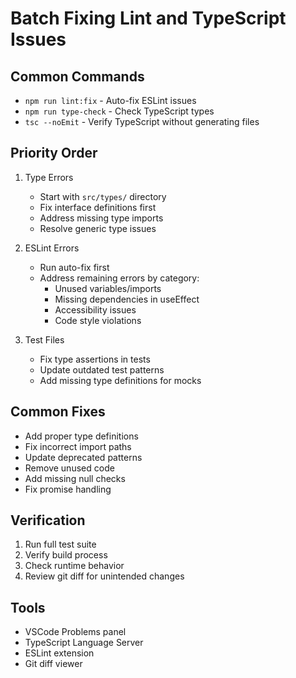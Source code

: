 # Batch Fixing Lint and TypeScript Issues

## Common Commands
- `npm run lint:fix` - Auto-fix ESLint issues
- `npm run type-check` - Check TypeScript types
- `tsc --noEmit` - Verify TypeScript without generating files

## Priority Order
1. Type Errors
   - Start with `src/types/` directory
   - Fix interface definitions first
   - Address missing type imports
   - Resolve generic type issues

2. ESLint Errors
   - Run auto-fix first
   - Address remaining errors by category:
     - Unused variables/imports
     - Missing dependencies in useEffect
     - Accessibility issues
     - Code style violations

3. Test Files
   - Fix type assertions in tests
   - Update outdated test patterns
   - Add missing type definitions for mocks

## Common Fixes
- Add proper type definitions
- Fix incorrect import paths
- Update deprecated patterns
- Remove unused code
- Add missing null checks
- Fix promise handling

## Verification
1. Run full test suite
2. Verify build process
3. Check runtime behavior
4. Review git diff for unintended changes

## Tools
- VSCode Problems panel
- TypeScript Language Server
- ESLint extension
- Git diff viewer
